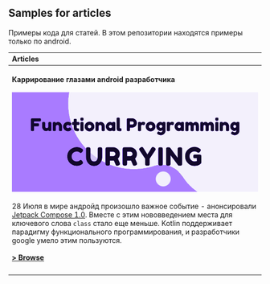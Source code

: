 Samples for articles
---

Примеры кода для статей. В этом репозитории находятся примеры только по android.

| Articles |
|:-----|
|  <br><b>Каррирование глазами android разработчика</b> <br><br> <img src="data/preview-currying.png" width="100%" alt="Sample demo"> <br><br> 28 Июля в мире андройд произошло важное событие - анонсировали [Jetpack Compose 1.0](https://android-developers.googleblog.com/2021/07/jetpack-compose-announcement.html). Вместе с этим нововведением места для ключевого слова `class` стало еще меньше. Kotlin поддерживает парадигму функционального программирования, и разработчики google умело этим пользуются. <br><br> **<a href="https://github.com/keygenqt/articles/blob/currying/docs/article.md">> Browse</a>**<br><br> | 
| | |
